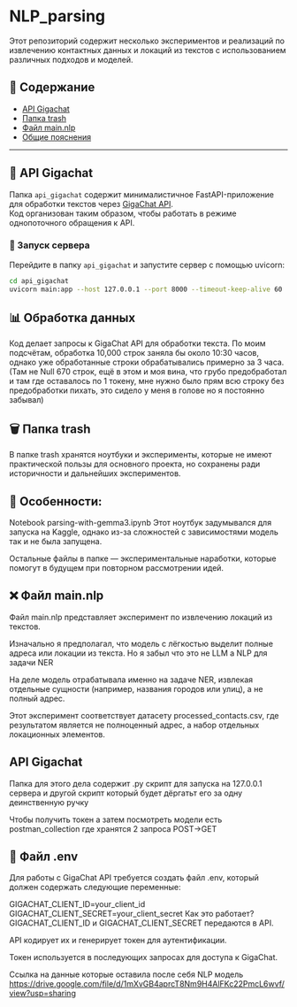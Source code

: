 # NLP_parsing

Этот репозиторий содержит несколько экспериментов и реализаций по извлечению контактных данных и локаций из текстов с использованием различных подходов и моделей.

## 📌 Содержание
- [API Gigachat](#api-gigachat)
- [Папка trash](#папка-trash)
- [Файл main.nlp](#файл-mainnlp)
- [Общие пояснения](#общие-пояснения)

---

## 🚀 API Gigachat

Папка `api_gigachat` содержит минималистичное FastAPI-приложение для обработки текстов через [GigaChat API](https://gigachat.devices.sberbank.ru).  
Код организован таким образом, чтобы работать в режиме однопоточного обращения к API.  

### 🔧 Запуск сервера  
Перейдите в папку `api_gigachat` и запустите сервер с помощью uvicorn:

```bash
cd api_gigachat
uvicorn main:app --host 127.0.0.1 --port 8000 --timeout-keep-alive 60
```

## 📊 Обработка данных
Код делает запросы к GigaChat API для обработки текста. По моим подсчётам, обработка 10,000 строк заняла бы около 10:30 часов, однако уже обработанные строки обрабатывались примерно за 3 часа.(Там не Null 670 строк,
ещё в этом и моя вина, что грубо предобработал и там где оставалось по 1 токену, мне нужно было прям всю строку без предобработки пихать, это сидело у меня в голове но я постоянно забывал)

## 🗑️ Папка trash
В папке trash хранятся ноутбуки и эксперименты, которые не имеют практической пользы для основного проекта, но сохранены ради историчности и дальнейших экспериментов.

## 🔹 Особенности:
Notebook parsing-with-gemma3.ipynb
Этот ноутбук задумывался для запуска на Kaggle, однако из-за сложностей с зависимостями модель так и не была запущена.

Остальные файлы в папке — экспериментальные наработки, которые помогут в будущем при повторном рассмотрении идей.

## ❌ Файл main.nlp
Файл main.nlp представляет эксперимент по извлечению локаций из текстов.

Изначально я предполагал, что модель с лёгкостью выделит полные адреса или локации из текста. Но я забыл что это не LLM а NLP для задачи NER

На деле модель отрабатывала именно на задаче NER, извлекая отдельные сущности (например, названия городов или улиц), а не полный адрес.

Этот эксперимент соответствует датасету processed_contacts.csv, где результатом является не полноценный адрес, а набор отдельных локационных элементов.

## API Gigachat
Папка для этого дела содержит .py скрипт для запуска на 127.0.0.1 сервера и другой скрипт который будет дёргатьт его за одну деинственную ручку  

Чтобы получить токен а затем посмотреть модели есть postman_collection где хранятся 2 запроса POST->GET 

## 🔑 Файл .env
Для работы с GigaChat API требуется создать файл .env, который должен содержать следующие переменные:

GIGACHAT_CLIENT_ID=your_client_id
GIGACHAT_CLIENT_SECRET=your_client_secret
Как это работает?
GIGACHAT_CLIENT_ID и GIGACHAT_CLIENT_SECRET передаются в API.

API кодирует их и генерирует токен для аутентификации.

Токен используется в последующих запросах для доступа к GigaChat.

Ссылка на данные которые оставила после себя NLP модель  
https://drive.google.com/file/d/1mXvGB4aprcT8Nm9H4AlFKc22PmcL6wvf/view?usp=sharing
